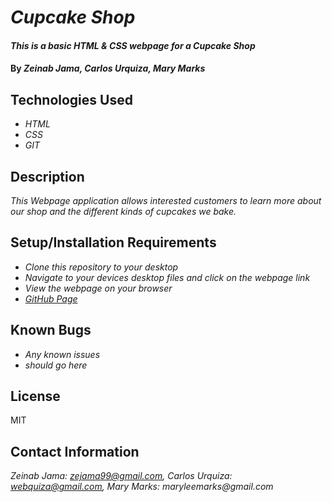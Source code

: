 # _Cupcake Shop_

#### _This is a basic HTML & CSS webpage for a Cupcake Shop_

#### By _**Zeinab Jama, Carlos Urquiza, Mary Marks**_

## Technologies Used

* _HTML_
* _CSS_
* _GIT_

## Description

_This Webpage application allows interested customers to learn more about our shop and the different kinds of cupcakes we bake._

## Setup/Installation Requirements

* _Clone this repository to your desktop_
* _Navigate to your devices desktop files and click on the webpage link_
* _View the webpage on your browser_
* _[GitHub Page](https://webquiza.github.io/practice_cupcake_shop/)_

## Known Bugs

* _Any known issues_
* _should go here_

## License

MIT

## Contact Information

_Zeinab Jama: zejama99@gmail.com, Carlos Urquiza: webquiza@gmail.com, Mary Marks: maryleemarks@gmail.com_